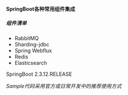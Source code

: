 #### SpringBoot各种常用组件集成

##### 组件清单

- RabbitMQ
- Sharding-jdbc
- Spring Webflux
- Redis
- Elasticsearch

SpringBoot 2.3.12.RELEASE


*Sample代码采用官方或日常开发中的推荐使用方式*

